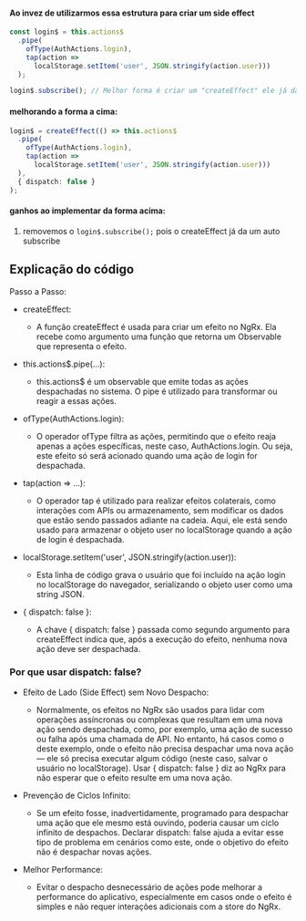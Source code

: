 #### Ao invez de utilizarmos essa estrutura para criar um side effect

```typescript
const login$ = this.actions$
  .pipe(
    ofType(AuthActions.login),
    tap(action => 
      localStorage.setItem('user', JSON.stringify(action.user)))
  );

login$.subscribe(); // Melhor forma é criar um "createEffect" ele já da um auto subscribe para nós.
```

#### melhorando a forma a cima:

```typescript
login$ = createEffect(() => this.actions$
  .pipe(
    ofType(AuthActions.login),
    tap(action => 
      localStorage.setItem('user', JSON.stringify(action.user)))
  ),
  { dispatch: false }
);
```

#### ganhos ao implementar da forma acima:

1. removemos o `login$.subscribe();` pois o createEffect já da um auto subscribe

## Explicação do código

Passo a Passo:

- createEffect:
  - A função createEffect é usada para criar um efeito no NgRx. Ela recebe como argumento uma função que retorna um Observable que representa o efeito.

- this.actions$.pipe(...):
  -  this.actions$ é um observable que emite todas as ações despachadas no sistema. O pipe é utilizado para transformar ou reagir a essas ações.

- ofType(AuthActions.login):
  - O operador ofType filtra as ações, permitindo que o efeito reaja apenas a ações específicas, neste caso, AuthActions.login. Ou seja, este efeito só será acionado quando uma ação de login for despachada.

- tap(action => ...):
  - O operador tap é utilizado para realizar efeitos colaterais, como interações com APIs ou armazenamento, sem modificar os dados que estão sendo passados adiante na cadeia. Aqui, ele está sendo usado para armazenar o objeto user no localStorage quando a ação de login é despachada.

- localStorage.setItem('user', JSON.stringify(action.user)):
  - Esta linha de código grava o usuário que foi incluído na ação login no localStorage do navegador, serializando o objeto user como uma string JSON.

- { dispatch: false }:
  - A chave { dispatch: false } passada como segundo argumento para createEffect indica que, após a execução do efeito, nenhuma nova ação deve ser despachada.

### Por que usar dispatch: false?

- Efeito de Lado (Side Effect) sem Novo Despacho:
  - Normalmente, os efeitos no NgRx são usados para lidar com operações assíncronas ou complexas que resultam em uma nova ação sendo despachada, como, por exemplo, uma ação de sucesso ou falha após uma chamada de API. No entanto, há casos como o deste exemplo, onde o efeito não precisa despachar uma nova ação — ele só precisa executar algum código (neste caso, salvar o usuário no localStorage). Usar { dispatch: false } diz ao NgRx para não esperar que o efeito resulte em uma nova ação.

- Prevenção de Ciclos Infinito:
  - Se um efeito fosse, inadvertidamente, programado para despachar uma ação que ele mesmo está ouvindo, poderia causar um ciclo infinito de despachos. Declarar dispatch: false ajuda a evitar esse tipo de problema em cenários como este, onde o objetivo do efeito não é despachar novas ações.

- Melhor Performance:
  - Evitar o despacho desnecessário de ações pode melhorar a performance do aplicativo, especialmente em casos onde o efeito é simples e não requer interações adicionais com a store do NgRx.
